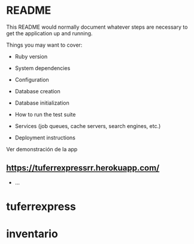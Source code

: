 # README

This README would normally document whatever steps are necessary to get the
application up and running.

Things you may want to cover:

* Ruby version

* System dependencies

* Configuration

* Database creation

* Database initialization

* How to run the test suite

* Services (job queues, cache servers, search engines, etc.)

* Deployment instructions

Ver demonstración de la app
## https://tuferrexpressrr.herokuapp.com/
* ...
# tuferrexpress
# inventario

